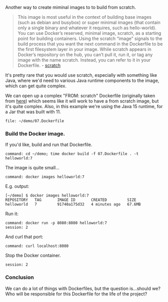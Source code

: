 Another way to create miminal images to to build from scratch.

> This image is most useful in the context of building base images (such as debian and busybox) or super minimal images (that contain only a single binary and whatever it requires, such as hello-world). 
> You can use Docker’s reserved, minimal image, scratch, as a starting point for building containers. Using the scratch “image” signals to the build process that you want the next command in the Dockerfile to be the first filesystem layer in your image.
> While scratch appears in Docker’s repository on the hub, you can’t pull it, run it, or tag any image with the name scratch. Instead, you can refer to it in your Dockerfile. - [scratch](https://hub.docker.com/_/scratch/)

It's pretty rare that you would use scratch, especially with something like Java, where we'd need to various Java runtime components to the image, which can get quite complex.

We can open up a complex "FROM: scratch" Dockerfile (originally taken from [here](https://github.com/surajrajanathrapully/dockerfiles/blob/master/scratch-java-scala)) which seems like it will work to have a from scratch image, but it's quite complex. Also, in this example we're using the Java 15 runtime, for a Jar that was built with 11.

```editor:open-file
file: ~/demo/07.Dockerfile
```

### Build the Docker image.

If you'd like, build and run that Dockerfile.

```terminal:execute
command: cd ~/demo; time docker build -f 07.Dockerfile . -t helloworld:7
```

The image is quite small...

```terminal:execute
command: docker images helloworld:7
```

E.g. output:

```
[~/demo] $ docker images helloworld:7
REPOSITORY   TAG       IMAGE ID       CREATED         SIZE
helloworld   7         91740a175d32   4 minutes ago   67.6MB
```

Run it:

```terminal:execute
command: docker run -p 8080:8080 helloworld:7
session: 2
```

And curl that port:

```terminal:execute
command: curl localhost:8080
```

Stop the Docker container.


```terminal:interrupt
session: 2
```

### Conclusion

We can do a lot of things with Dockerfiles, but the question is...should we? Who will be responsible for this Dockerfile for the life of the project?